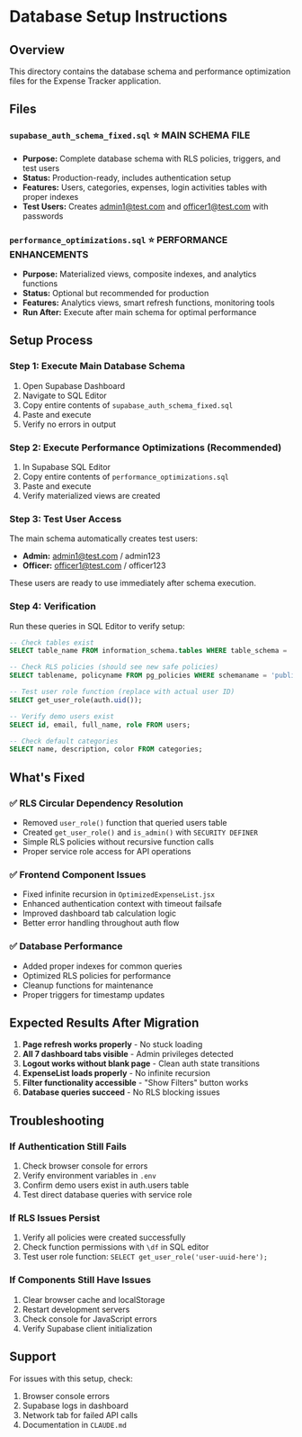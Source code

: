 # Database Setup Instructions

## Overview
This directory contains the database schema and performance optimization files for the Expense Tracker application.

## Files

### `supabase_auth_schema_fixed.sql` ⭐ **MAIN SCHEMA FILE**
- **Purpose:** Complete database schema with RLS policies, triggers, and test users
- **Status:** Production-ready, includes authentication setup
- **Features:** Users, categories, expenses, login activities tables with proper indexes
- **Test Users:** Creates admin1@test.com and officer1@test.com with passwords

### `performance_optimizations.sql` ⭐ **PERFORMANCE ENHANCEMENTS**
- **Purpose:** Materialized views, composite indexes, and analytics functions
- **Status:** Optional but recommended for production
- **Features:** Analytics views, smart refresh functions, monitoring tools
- **Run After:** Execute after main schema for optimal performance

## Setup Process

### Step 1: Execute Main Database Schema
1. Open Supabase Dashboard
2. Navigate to SQL Editor
3. Copy entire contents of `supabase_auth_schema_fixed.sql`
4. Paste and execute
5. Verify no errors in output

### Step 2: Execute Performance Optimizations (Recommended)
1. In Supabase SQL Editor
2. Copy entire contents of `performance_optimizations.sql`
3. Paste and execute
4. Verify materialized views are created

### Step 3: Test User Access
The main schema automatically creates test users:
- **Admin:** admin1@test.com / admin123
- **Officer:** officer1@test.com / officer123

These users are ready to use immediately after schema execution.

### Step 4: Verification
Run these queries in SQL Editor to verify setup:

```sql
-- Check tables exist
SELECT table_name FROM information_schema.tables WHERE table_schema = 'public';

-- Check RLS policies (should see new safe policies)
SELECT tablename, policyname FROM pg_policies WHERE schemaname = 'public';

-- Test user role function (replace with actual user ID)
SELECT get_user_role(auth.uid());

-- Verify demo users exist
SELECT id, email, full_name, role FROM users;

-- Check default categories
SELECT name, description, color FROM categories;
```

## What's Fixed

### ✅ RLS Circular Dependency Resolution
- Removed `user_role()` function that queried users table
- Created `get_user_role()` and `is_admin()` with `SECURITY DEFINER`
- Simple RLS policies without recursive function calls
- Proper service role access for API operations

### ✅ Frontend Component Issues
- Fixed infinite recursion in `OptimizedExpenseList.jsx`
- Enhanced authentication context with timeout failsafe
- Improved dashboard tab calculation logic
- Better error handling throughout auth flow

### ✅ Database Performance
- Added proper indexes for common queries
- Optimized RLS policies for performance
- Cleanup functions for maintenance
- Proper triggers for timestamp updates

## Expected Results After Migration

1. **Page refresh works properly** - No stuck loading
2. **All 7 dashboard tabs visible** - Admin privileges detected
3. **Logout works without blank page** - Clean auth state transitions
4. **ExpenseList loads properly** - No infinite recursion
5. **Filter functionality accessible** - "Show Filters" button works
6. **Database queries succeed** - No RLS blocking issues

## Troubleshooting

### If Authentication Still Fails
1. Check browser console for errors
2. Verify environment variables in `.env`
3. Confirm demo users exist in auth.users table
4. Test direct database queries with service role

### If RLS Issues Persist
1. Verify all policies were created successfully
2. Check function permissions with `\df` in SQL editor
3. Test user role function: `SELECT get_user_role('user-uuid-here');`

### If Components Still Have Issues
1. Clear browser cache and localStorage
2. Restart development servers
3. Check console for JavaScript errors
4. Verify Supabase client initialization

## Support
For issues with this setup, check:
1. Browser console errors
2. Supabase logs in dashboard
3. Network tab for failed API calls
4. Documentation in `CLAUDE.md`